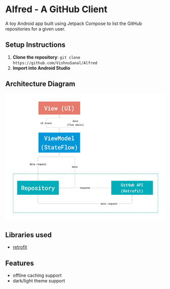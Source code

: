 # Alfred - A GitHub Client

A toy Android app built using Jetpack Compose to list the GitHub repositories for a given user.

## Setup Instructions

1. **Clone the repository**:
   `git clone https://github.com/VishnuSanal/Alfred`
2. **Import into Android Studio**

## Architecture Diagram

<img src="https://raw.githubusercontent.com/VishnuSanal/Alfred/refs/heads/main/ArchitectureDiagram.png" height=400 />

## Libraries used

- [retrofit](https://github.com/square/retrofit)

## Features

- offline caching support
- dark/light theme support
